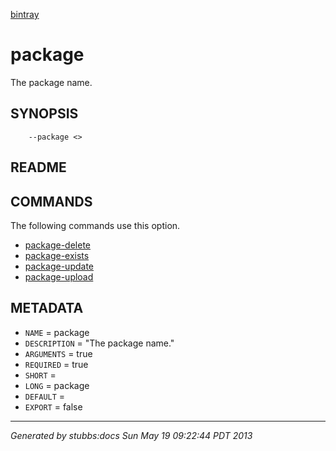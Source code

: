 [bintray](../../index.html)

# package

The package name.

## SYNOPSIS

        --package <>

## README



## COMMANDS

The following commands use this option.

* [package-delete](../../commands/package-delete/index.html)
* [package-exists](../../commands/package-exists/index.html)
* [package-update](../../commands/package-update/index.html)
* [package-upload](../../commands/package-upload/index.html)

## METADATA

* `NAME` = package
* `DESCRIPTION` = "The package name."
* `ARGUMENTS` = true
* `REQUIRED` = true
* `SHORT` = 
* `LONG` = package
* `DEFAULT` = 
* `EXPORT` = false

----

*Generated by stubbs:docs Sun May 19 09:22:44 PDT 2013*

